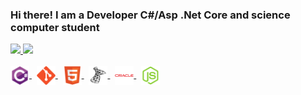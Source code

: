 ### Hi there! I am a Developer C#/Asp .Net Core and science computer student

<div>
   <a href="https://github.com/GustavoFiacador">
     <img height="180em" src="https://github-readme-stats.vercel.app/api?username=GustavoFiacador&count_private=true&show_icons=true&theme=tokyonight" />
     <img height="180em"  src="https://github-readme-stats.vercel.app/api/top-langs/?username=gustavofiacador&layout=compact&theme=tokyonight" />
   </a>  
<div/>

</br>   

<div>
   <a href="https://docs.microsoft.com/en-us/dotnet/csharp/">
      <img src="https://raw.githubusercontent.com/devicons/devicon/9f4f5cdb393299a81125eb5127929ea7bfe42889/icons/csharp/csharp-original.svg" width="30" height="30"                   align="center">
   <a/>
      &nbsp
   <a href="https://git-scm.com/">
      <img src="https://raw.githubusercontent.com/devicons/devicon/9f4f5cdb393299a81125eb5127929ea7bfe42889/icons/git/git-original.svg" width="30" height="30" align="center">
   <a/>
      &nbsp
   <a href="https://developer.mozilla.org/en-US/docs/Web/HTML">
      <img src="https://raw.githubusercontent.com/devicons/devicon/9f4f5cdb393299a81125eb5127929ea7bfe42889/icons/html5/html5-original.svg" width="30" height="30" align="center">
   <a/>
      &nbsp
   <a href="https://www.microsoft.com/en-us/sql-server">
      <img src="https://raw.githubusercontent.com/devicons/devicon/9f4f5cdb393299a81125eb5127929ea7bfe42889/icons/microsoftsqlserver/microsoftsqlserver-plain.svg" width="30" height="30" align="center">
   <a/>
      &nbsp
   <a href="https://www.oracle.com/database/technologies/appdev/sqldeveloper-landing.html">
      <img src="https://raw.githubusercontent.com/devicons/devicon/9f4f5cdb393299a81125eb5127929ea7bfe42889/icons/oracle/oracle-original.svg" width="30" height="30" align="center">
   <a/>
      &nbsp
   <a href="https://nodejs.org/en/">
      <img src="https://raw.githubusercontent.com/devicons/devicon/9f4f5cdb393299a81125eb5127929ea7bfe42889/icons/nodejs/nodejs-original.svg" width="30" height="30" align="center">
   <a/>
</div>


